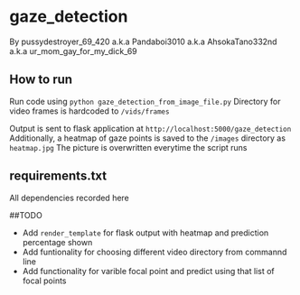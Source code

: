 # gaze_detection 

By pussydestroyer_69_420 a.k.a Pandaboi3010 a.k.a AhsokaTano332nd a.k.a ur_mom_gay_for_my_dick_69
## How to run
Run code using 
`python gaze_detection_from_image_file.py`
Directory for video frames is hardcoded to `/vids/frames`

Output is sent to flask application at
`http://localhost:5000/gaze_detection`
Additionally, a heatmap of gaze points is saved to the `/images` directory as `heatmap.jpg`
The picture is overwritten everytime the script runs

## requirements.txt
All dependencies recorded here

##TODO
- Add `render_template` for flask output with heatmap and prediction percentage shown
- Add funtionality for choosing different video directory from commannd line
- Add functionality for varible focal point and predict using that list of focal points
